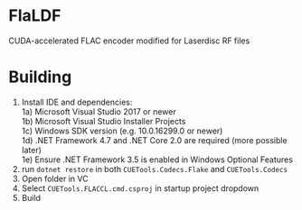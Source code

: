 # FlaLDF
CUDA-accelerated FLAC encoder modified for Laserdisc RF files

# Building

1) Install IDE and dependencies:  
1a) Microsoft Visual Studio 2017 or newer  
1b) Microsoft Visual Studio Installer Projects  
1c) Windows SDK version (e.g. 10.0.16299.0 or newer)  
1d) .NET Framework 4.7 and .NET Core 2.0 are required (more possible later)  
1e) Ensure .NET Framework 3.5 is enabled in Windows Optional Features
2) run `dotnet restore` in both `CUETools.Codecs.Flake` and `CUETools.Codecs`
3) Open folder in VC
4) Select `CUETools.FLACCL.cmd.csproj` in startup project dropdown
5) Build
